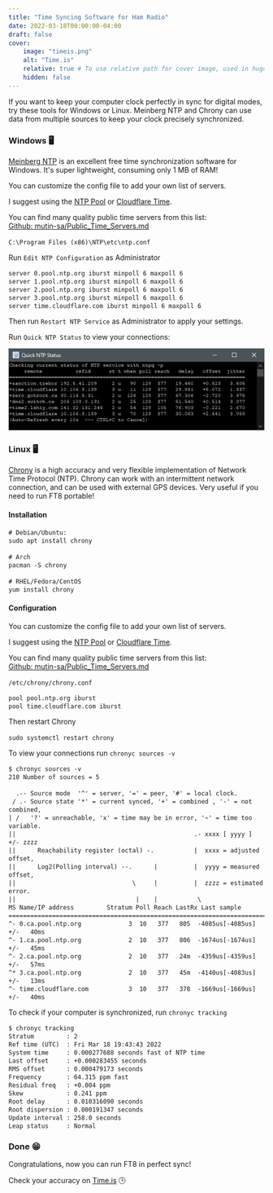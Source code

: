 ```yaml
---
title: "Time Syncing Software for Ham Radio"
date: 2022-03-18T00:00:00-04:00
draft: false
cover:
    image: "timeis.png"
    alt: "Time.is"
    relative: true # To use relative path for cover image, used in hugo Page-bundles
    hidden: false
---
```


If you want to keep your computer clock perfectly in sync for digital modes, try these tools for Windows or Linux. Meinberg NTP and Chrony can use data from multiple sources to keep your clock precisely synchronized.

### Windows 🖥️

[Meinberg NTP](https://www.meinbergglobal.com/english/sw/ntp.htm) is an excellent free time synchronization software for Windows. It's super lightweight, consuming only 1 MB of RAM!

You can customize the config file to add your own list of servers.

I suggest using the [NTP Pool](https://www.ntppool.org/en/) or [Cloudflare Time](https://www.cloudflare.com/time/). 

You can find many quality public time servers from this list:  
[Github: 
mutin-sa/Public_Time_Servers.md ](https://gist.github.com/mutin-sa/eea1c396b1e610a2da1e5550d94b0453)

`C:\Program Files (x86)\NTP\etc\ntp.conf`

Run `Edit NTP Configuration` as Administrator

```
server 0.pool.ntp.org iburst minpoll 6 maxpoll 6
server 1.pool.ntp.org iburst minpoll 6 maxpoll 6
server 2.pool.ntp.org iburst minpoll 6 maxpoll 6
server 3.pool.ntp.org iburst minpoll 6 maxpoll 6
server time.cloudflare.com iburst minpoll 6 maxpoll 6
```
Then run `Restart NTP Service` as Administrator to apply your settings.

Run `Quick NTP Status` to view your connections:

![](meinberg.png)

### Linux 🖥️

[Chrony](https://chrony.tuxfamily.org/) is a high accuracy and very flexible implementation of Network Time Protocol (NTP). Chrony can work with an intermittent network connection, and can be used with external GPS devices. Very useful if you need to run FT8 portable!

#### Installation

```
# Debian/Ubuntu:
sudo apt install chrony

# Arch
pacman -S chrony

# RHEL/Fedora/CentOS
yum install chrony
```

#### Configuration

You can customize the config file to add your own list of servers.

I suggest using the [NTP Pool](https://www.ntppool.org/en/) or [Cloudflare Time](https://www.cloudflare.com/time/). 

You can find many quality public time servers from this list:  
[Github: 
mutin-sa/Public_Time_Servers.md ](https://gist.github.com/mutin-sa/eea1c396b1e610a2da1e5550d94b0453)

`/etc/chrony/chrony.conf`
```
pool pool.ntp.org iburst
pool time.cloudflare.com iburst
```
Then restart Chrony 

`sudo systemctl restart chrony`

To view your connections run `chronyc sources -v`

```
$ chronyc sources -v
210 Number of sources = 5

  .-- Source mode  '^' = server, '=' = peer, '#' = local clock.
 / .- Source state '*' = current synced, '+' = combined , '-' = not combined,
| /   '?' = unreachable, 'x' = time may be in error, '~' = time too variable.
||                                                 .- xxxx [ yyyy ] +/- zzzz
||      Reachability register (octal) -.           |  xxxx = adjusted offset,
||      Log2(Polling interval) --.      |          |  yyyy = measured offset,
||                                \     |          |  zzzz = estimated error.
||                                 |    |           \
MS Name/IP address         Stratum Poll Reach LastRx Last sample
===============================================================================
^- 0.ca.pool.ntp.org             3  10   377   805  -4085us[-4085us] +/-   40ms
^- 1.ca.pool.ntp.org             2  10   377   806  -1674us[-1674us] +/-   45ms
^- 2.ca.pool.ntp.org             2  10   377   24m  -4359us[-4359us] +/-   57ms
^* 3.ca.pool.ntp.org             2  10   377   45m  -4140us[-4083us] +/-   13ms
^- time.cloudflare.com           3  10   377   378  -1669us[-1669us] +/-   40ms
```
To check if your computer is synchronized, run `chronyc tracking` 

```
$ chronyc tracking
Stratum         : 2
Ref time (UTC)  : Fri Mar 18 19:43:43 2022
System time     : 0.000277688 seconds fast of NTP time
Last offset     : +0.000283455 seconds
RMS offset      : 0.000479173 seconds
Frequency       : 64.315 ppm fast
Residual freq   : +0.004 ppm
Skew            : 0.241 ppm
Root delay      : 0.010316090 seconds
Root dispersion : 0.000191347 seconds
Update interval : 258.0 seconds
Leap status     : Normal
```

### Done 😁

Congratulations, now you can run FT8 in perfect sync!

Check your accuracy on [Time.is](https://time.is) 🕒